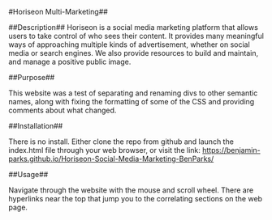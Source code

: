 #Horiseon Multi-Marketing##

##Description##
Horiseon is a social media marketing platform that allows users to take control of who sees their content. It provides many meaningful ways of approaching multiple kinds of advertisement, whether on social media or search engines. We also provide resources to build and maintain, and manage a positive public image.

##Purpose##

This website was a test of separating and renaming divs to other semantic names, along with fixing the formatting of some of the CSS and providing comments about what changed. 

##Installation##

There is no install. Either clone the repo from github and launch the index.html file through your web browser, or visit the link: https://benjamin-parks.github.io/Horiseon-Social-Media-Marketing-BenParks/


##Usage##

Navigate through the website with the mouse and scroll wheel. There are hyperlinks near the top that jump you to the correlating sections on the web page.